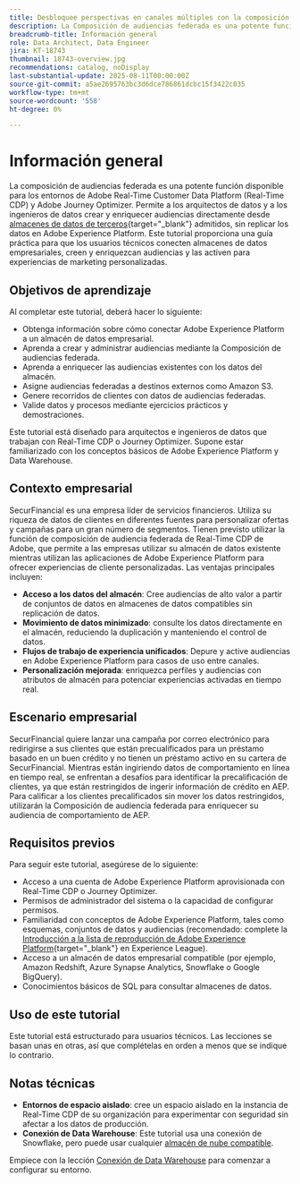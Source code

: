 ```yaml
---
title: Desbloquee perspectivas en canales múltiples con la composición de audiencias federada
description: La Composición de audiencias federada es una potente función que permite a los arquitectos e ingenieros de datos crear y enriquecer audiencias directamente desde almacenes de datos de terceros.
breadcrumb-title: Información general
role: Data Architect, Data Engineer
jira: KT-18743
thumbnail: 18743-overview.jpg
recommendations: catalog, noDisplay
last-substantial-update: 2025-08-11T00:00:00Z
source-git-commit: a5ae2695763bc3d6dce786861dcbc15f3422c035
workflow-type: tm+mt
source-wordcount: '558'
ht-degree: 0%

---
```



# Información general

La composición de audiencias federada es una potente función disponible para los entornos de Adobe Real-Time Customer Data Platform (Real-Time CDP) y Adobe Journey Optimizer. Permite a los arquitectos de datos y a los ingenieros de datos crear y enriquecer audiencias directamente desde [almacenes de datos de terceros](https://experienceleague.adobe.com/en/docs/federated-audience-composition/using/start/access-prerequisites){target="_blank"} admitidos, sin replicar los datos en Adobe Experience Platform. Este tutorial proporciona una guía práctica para que los usuarios técnicos conecten almacenes de datos empresariales, creen y enriquezcan audiencias y las activen para experiencias de marketing personalizadas.

## Objetivos de aprendizaje

Al completar este tutorial, deberá hacer lo siguiente:

- Obtenga información sobre cómo conectar Adobe Experience Platform a un almacén de datos empresarial.
- Aprenda a crear y administrar audiencias mediante la Composición de audiencias federada.
- Aprenda a enriquecer las audiencias existentes con los datos del almacén.
- Asigne audiencias federadas a destinos externos como Amazon S3.
- Genere recorridos de clientes con datos de audiencias federadas.
- Valide datos y procesos mediante ejercicios prácticos y demostraciones.

Este tutorial está diseñado para arquitectos e ingenieros de datos que trabajan con Real-Time CDP o Journey Optimizer. Supone estar familiarizado con los conceptos básicos de Adobe Experience Platform y Data Warehouse.

## Contexto empresarial

SecurFinancial es una empresa líder de servicios financieros. Utiliza su riqueza de datos de clientes en diferentes fuentes para personalizar ofertas y campañas para un gran número de segmentos. Tienen previsto utilizar la función de composición de audiencia federada de Real-Time CDP de Adobe, que permite a las empresas utilizar su almacén de datos existente mientras utilizan las aplicaciones de Adobe Experience Platform para ofrecer experiencias de cliente personalizadas. Las ventajas principales incluyen:

- **Acceso a los datos del almacén**: Cree audiencias de alto valor a partir de conjuntos de datos en almacenes de datos compatibles sin replicación de datos.
- **Movimiento de datos minimizado**: consulte los datos directamente en el almacén, reduciendo la duplicación y manteniendo el control de datos.
- **Flujos de trabajo de experiencia unificados**: Depure y active audiencias en Adobe Experience Platform para casos de uso entre canales.
- **Personalización mejorada**: enriquezca perfiles y audiencias con atributos de almacén para potenciar experiencias activadas en tiempo real.

## Escenario empresarial

SecurFinancial quiere lanzar una campaña por correo electrónico para redirigirse a sus clientes que están precualificados para un préstamo basado en un buen crédito y no tienen un préstamo activo en su cartera de SecurFinancial. Mientras están ingiriendo datos de comportamiento en línea en tiempo real, se enfrentan a desafíos para identificar la precalificación de clientes, ya que están restringidos de ingerir información de crédito en AEP. Para calificar a los clientes precalificados sin mover los datos restringidos, utilizarán la Composición de audiencia federada para enriquecer su audiencia de comportamiento de AEP.



## Requisitos previos

Para seguir este tutorial, asegúrese de lo siguiente:

- Acceso a una cuenta de Adobe Experience Platform aprovisionada con Real-Time CDP o Journey Optimizer.
- Permisos de administrador del sistema o la capacidad de configurar permisos.
- Familiaridad con conceptos de Adobe Experience Platform, tales como esquemas, conjuntos de datos y audiencias (recomendado: complete la [Introducción a la lista de reproducción de Adobe Experience Platform](https://experienceleague.adobe.com/en/playlists/experience-platform-introduction?lang=en){target="_blank"} en Experience League).
- Acceso a un almacén de datos empresarial compatible (por ejemplo, Amazon Redshift, Azure Synapse Analytics, Snowflake o Google BigQuery).
- Conocimientos básicos de SQL para consultar almacenes de datos.

## Uso de este tutorial

Este tutorial está estructurado para usuarios técnicos. Las lecciones se basan unas en otras, así que complételas en orden a menos que se indique lo contrario.

## Notas técnicas

- **Entornos de espacio aislado**: cree un espacio aislado en la instancia de Real-Time CDP de su organización para experimentar con seguridad sin afectar a los datos de producción.
- **Conexión de Data Warehouse**: Este tutorial usa una conexión de Snowflake, pero puede usar cualquier [almacén de nube compatible](https://experienceleague.adobe.com/en/docs/federated-audience-composition/using/start/access-prerequisites).

Empiece con la lección [Conexión de Data Warehouse](data-warehouse-connection.md) para comenzar a configurar su entorno.
